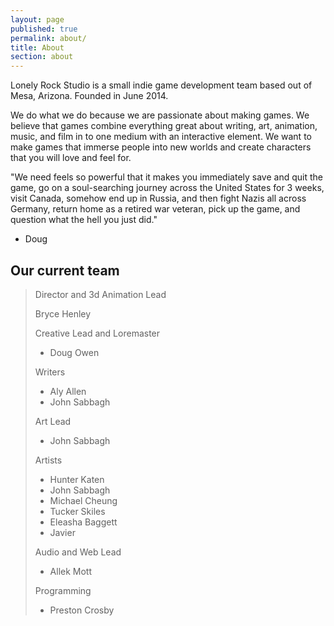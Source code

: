 ```yaml
---
layout: page
published: true
permalink: about/
title: About
section: about
---
```




Lonely Rock Studio is a small indie game development team based out of Mesa, Arizona.   Founded in June 2014.

We do what we do because we are passionate about making games. We believe that games combine everything great about writing, art, animation, music, and film in to one medium with an interactive element. We want to make games that immerse people into new worlds and create characters that you will love and feel for.

"We need feels so powerful that it makes you immediately save and quit the game, go on a soul-searching journey across the United States for 3 weeks, visit Canada, somehow end up in Russia, and then fight Nazis all across Germany, return home as a retired war veteran, pick up the game, and question what the hell you just did."
- Doug

## Our current team
>Director and 3d Animation Lead  
>
>Bryce Henley
>  
>Creative Lead and Loremaster  
>
>-  Doug Owen  
>
>Writers
>  
>-  Aly Allen  
>-  John Sabbagh
>
>Art Lead  
>
>-  John Sabbagh
>
>Artists  
>
>-  Hunter Katen
>-  John Sabbagh  
>-  Michael Cheung  
>-  Tucker Skiles
>-  Eleasha Baggett
>-  Javier
>
>Audio and Web Lead
>
>-  Allek Mott  
>
>Programming
>
>-  Preston Crosby  
>

